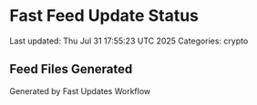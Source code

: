 # Fast Feed Update Status
Last updated: Thu Jul 31 17:55:23 UTC 2025
Categories: crypto

## Feed Files Generated

Generated by Fast Updates Workflow
